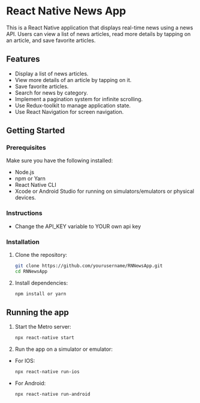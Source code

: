 # React Native News App

This is a React Native application that displays real-time news using a news API. Users can view a list of news articles, read more details by tapping on an article, and save favorite articles.

## Features

- Display a list of news articles.
- View more details of an article by tapping on it.
- Save favorite articles.
- Search for news by category.
- Implement a pagination system for infinite scrolling.
- Use Redux-toolkit to manage application state.
- Use React Navigation for screen navigation.

## Getting Started

### Prerequisites

Make sure you have the following installed:

- Node.js
- npm or Yarn
- React Native CLI
- Xcode or Android Studio for running on simulators/emulators or physical devices.

  
### Instructions

- Change the API_KEY variable to YOUR own api key

### Installation

1. Clone the repository:

   ```bash
   git clone https://github.com/yourusername/RNNewsApp.git
   cd RNNewsApp

2. Install dependencies:

   ```bash
   npm install or yarn

## Running the app

1. Start the Metro server:

   ```bash
   npx react-native start

2. Run the app on a simulator or emulator:

- For IOS:

   ```bash
   npx react-native run-ios

- For Android:

   ```bash
   npx react-native run-android

